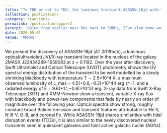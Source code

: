 ```yaml
---
title: "To TDE or not to TDE: the luminous transient ASASSN-18jd with TDE-like and AGN-like qualities"
collection: publications
category: transients
permalink: /publication/paper2
excerpt: 'Going from stellar mass BHs back to SMBHs, I’ve also done work on TDEs detected by ASAS-SN.  TDEs are the luminous flares that occur when a star gets ripped apart by the tidal forces of a SMBH and is accreted.  My first, first-author paper at OSU was characterizing ASASSN-18jd, a peculiar event that is not quite a TDE, and not quite an AGN.  At the time, ASASSN-18jd was unique in its peculiarity, but newer work has shown there to be a handful of ambiguous nuclear transients (ANTs) with similar in-between-TDE-and-AGN properties.'
date: 2020-05-01
venue: 'MNRAS'
---
```


We present the discovery of ASASSN-18jd (AT 2018bcb), a luminous optical/ultraviolet(UV)/X-ray transient located in the nucleus of the galaxy 2MASX J22434289-1659083 at z = 0.1192. Over the year after discovery, Swift UltraViolet and Optical Telescope (UVOT) photometry shows the UV spectral energy distribution of the transient to be well modelled by a slowly shrinking blackbody with temperature T ∼ 2.5×10^4 K, a maximum observed luminosity of L_max = 4.5(+0.6,−0.3)×10^44 erg s^−1, and a radiated energy of E = 9.6(+1.1,−0.6)×10^51 erg. X-ray data from Swift X-Ray Telescope (XRT) and XMM-Newton show a transient, variable X-ray flux with blackbody and power-law components that fade by nearly an order of magnitude over the following year. Optical spectra show strong, roughly constant broad Balmer emission and transient features attributable to He II, N III-V, O III, and coronal Fe. While ASASSN-18jd shares similarities with tidal disruption events (TDEs), it is also similar to the newly discovered nuclear transients seen in quiescent galaxies and faint active galactic nuclei (AGNs).
